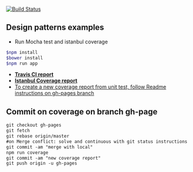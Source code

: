 [![Build Status](https://travis-ci.org/fernandoPalaciosGit/design-patterns.svg?branch=master)](https://travis-ci.org/fernandoPalaciosGit/design-patterns)


## Design patterns examples

- Run Mocha test and istanbul coverage
```bash
$npm install
$bower install
$npm run app
```

- [**Travis CI report**](https://travis-ci.org/fernandoPalaciosGit/design-patterns)
- [**Istanbul Coverage report**](http://fernandopalaciosgit.github.io/design-patterns/test/coverage/html/index.html)
- [To create a new coverage report from unit test, follow Readme instructions on gh-pages branch](https://github.com/fernandoPalaciosGit/design-patterns/tree/gh-pages)


## Commit on coverage on branch gh-page

```markdown
git checkout gh-pages
git fetch
git rebase origin/master
#on Merge conflict: solve and continuous with git status instructions
git commit -am "merge with local"
npm run coverage
git commit -am "new coverage report"
git push origin -u gh-pages
```
